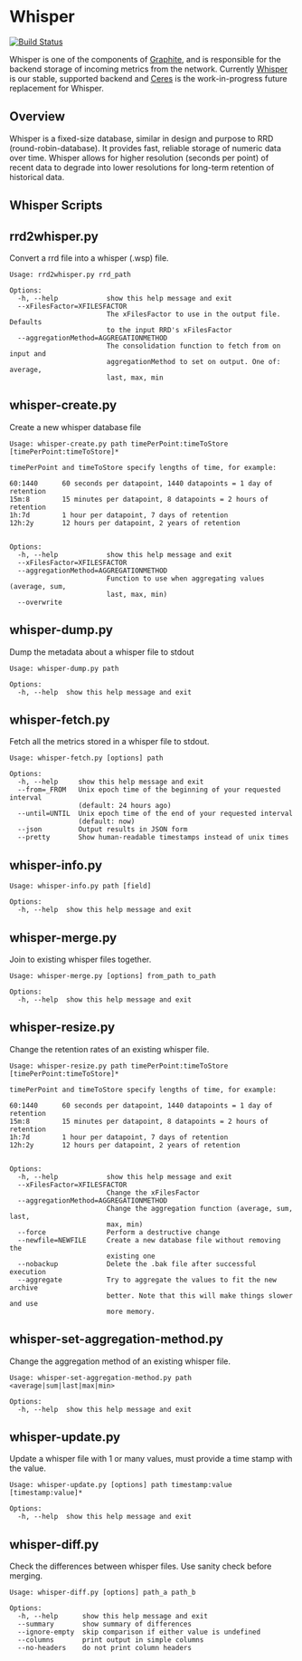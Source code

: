 # Whisper

[![Build Status](https://secure.travis-ci.org/graphite-project/whisper.png)](http://travis-ci.org/graphite-project/whisper)

Whisper is one of the components of [Graphite][], and is responsible for
the backend storage of incoming metrics from the network.
Currently [Whisper][] is our stable, supported backend and
[Ceres][] is the work-in-progress future replacement for Whisper.

[Graphite]: https://github.com/graphite-project
[Graphite Web]: https://github.com/graphite-project/graphite-web
[Whisper]: https://github.com/graphite-project/whisper
[Ceres]: https://github.com/graphite-project/ceres

## Overview

Whisper is a fixed-size database, similar in design and purpose to RRD
(round-robin-database). It provides fast, reliable storage of numeric data over
time. Whisper allows for higher resolution (seconds per point) of recent data
to degrade into lower resolutions for long-term retention of historical data.

## Whisper Scripts

rrd2whisper.py
--------------
Convert a rrd file into a whisper (.wsp) file.

```
Usage: rrd2whisper.py rrd_path

Options:
  -h, --help            show this help message and exit
  --xFilesFactor=XFILESFACTOR
                        The xFilesFactor to use in the output file. Defaults
                        to the input RRD's xFilesFactor
  --aggregationMethod=AGGREGATIONMETHOD
                        The consolidation function to fetch from on input and
                        aggregationMethod to set on output. One of: average,
                        last, max, min
```

whisper-create.py
--------------
Create a new whisper database file

```
Usage: whisper-create.py path timePerPoint:timeToStore [timePerPoint:timeToStore]*

timePerPoint and timeToStore specify lengths of time, for example:

60:1440      60 seconds per datapoint, 1440 datapoints = 1 day of retention
15m:8        15 minutes per datapoint, 8 datapoints = 2 hours of retention
1h:7d        1 hour per datapoint, 7 days of retention
12h:2y       12 hours per datapoint, 2 years of retention


Options:
  -h, --help            show this help message and exit
  --xFilesFactor=XFILESFACTOR
  --aggregationMethod=AGGREGATIONMETHOD
                        Function to use when aggregating values (average, sum,
                        last, max, min)
  --overwrite           
```

whisper-dump.py
--------------
Dump the metadata about a whisper file to stdout

```
Usage: whisper-dump.py path

Options:
  -h, --help  show this help message and exit
```

whisper-fetch.py
--------------
Fetch all the metrics stored in a whisper file to stdout.

```
Usage: whisper-fetch.py [options] path

Options:
  -h, --help     show this help message and exit
  --from=_FROM   Unix epoch time of the beginning of your requested interval
                 (default: 24 hours ago)
  --until=UNTIL  Unix epoch time of the end of your requested interval
                 (default: now)
  --json         Output results in JSON form
  --pretty       Show human-readable timestamps instead of unix times
```

whisper-info.py
--------------

```
Usage: whisper-info.py path [field]

Options:
  -h, --help  show this help message and exit
```

whisper-merge.py
--------------
Join to existing whisper files together.

```
Usage: whisper-merge.py [options] from_path to_path

Options:
  -h, --help  show this help message and exit
```

whisper-resize.py
--------------
Change the retention rates of an existing whisper file.

```
Usage: whisper-resize.py path timePerPoint:timeToStore [timePerPoint:timeToStore]*

timePerPoint and timeToStore specify lengths of time, for example:

60:1440      60 seconds per datapoint, 1440 datapoints = 1 day of retention
15m:8        15 minutes per datapoint, 8 datapoints = 2 hours of retention
1h:7d        1 hour per datapoint, 7 days of retention
12h:2y       12 hours per datapoint, 2 years of retention


Options:
  -h, --help            show this help message and exit
  --xFilesFactor=XFILESFACTOR
                        Change the xFilesFactor
  --aggregationMethod=AGGREGATIONMETHOD
                        Change the aggregation function (average, sum, last,
                        max, min)
  --force               Perform a destructive change
  --newfile=NEWFILE     Create a new database file without removing the
                        existing one
  --nobackup            Delete the .bak file after successful execution
  --aggregate           Try to aggregate the values to fit the new archive
                        better. Note that this will make things slower and use
                        more memory.
```

whisper-set-aggregation-method.py
--------------
Change the aggregation method of an existing whisper file.

```
Usage: whisper-set-aggregation-method.py path <average|sum|last|max|min>

Options:
  -h, --help  show this help message and exit
```

whisper-update.py
--------------
Update a whisper file with 1 or many values, must provide a time stamp with the value.

```
Usage: whisper-update.py [options] path timestamp:value [timestamp:value]*

Options:
  -h, --help  show this help message and exit
```

whisper-diff.py
--------------
Check the differences between whisper files.  Use sanity check before merging.
```
Usage: whisper-diff.py [options] path_a path_b

Options:
  -h, --help      show this help message and exit
  --summary       show summary of differences
  --ignore-empty  skip comparison if either value is undefined
  --columns       print output in simple columns
  --no-headers    do not print column headers
```

